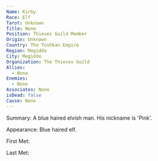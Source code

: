 ```yaml
---
Name: Kirby
Race: Elf
Tarot: Unknown
Title: None
Position: Thieves Guild Member
Origin: Unknown
Country: The Toshkan Empire
Region: Megiddo
City: Megiddo
Organization: The Thieves Guild
Allies:
  - None
Enemies:
  - None
Associates: None
isDead: false
Cause: None
---
```

Summary:
A blue haired elvish man. His nickname is 'Pink'.

Appearance: 
Blue haired elf.

First Met: 

Last Met: 

